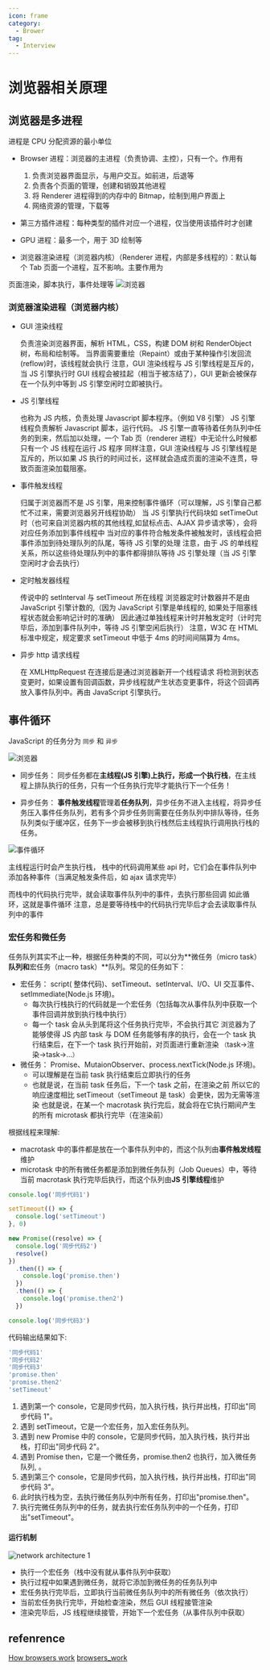 ```yaml
---
icon: frame
category:
  - Brower
tag:
  - Interview
---
```


# 浏览器相关原理

## 浏览器是多进程

进程是 CPU 分配资源的最小单位

- Browser 进程：浏览器的主进程（负责协调、主控），只有一个。作用有

  1. 负责浏览器界面显示，与用户交互。如前进，后退等
  2. 负责各个页面的管理，创建和销毁其他进程
  3. 将 Renderer 进程得到的内存中的 Bitmap，绘制到用户界面上
  4. 网络资源的管理，下载等

- 第三方插件进程：每种类型的插件对应一个进程，仅当使用该插件时才创建
- GPU 进程：最多一个，用于 3D 绘制等
- 浏览器渲染进程（浏览器内核）（Renderer 进程，内部是多线程的）：默认每个 Tab 页面一个进程，互不影响。主要作用为

页面渲染，脚本执行，事件处理等
![浏览器](./assets/browerI.png)

### 浏览器渲染进程（浏览器内核）

- GUI 渲染线程

  负责渲染浏览器界面，解析 HTML，CSS，构建 DOM 树和 RenderObject 树，布局和绘制等。
  当界面需要重绘（Repaint）或由于某种操作引发回流(reflow)时，该线程就会执行
  注意，GUI 渲染线程与 JS 引擎线程是互斥的，当 JS 引擎执行时 GUI 线程会被挂起（相当于被冻结了），GUI 更新会被保存在一个队列中等到 JS 引擎空闲时立即被执行。

- JS 引擎线程

  也称为 JS 内核，负责处理 Javascript 脚本程序。（例如 V8 引擎）
  JS 引擎线程负责解析 Javascript 脚本，运行代码。
  JS 引擎一直等待着任务队列中任务的到来，然后加以处理，一个 Tab 页（renderer 进程）中无论什么时候都只有一个 JS 线程在运行 JS 程序
  同样注意，GUI 渲染线程与 JS 引擎线程是互斥的，所以如果 JS 执行的时间过长，这样就会造成页面的渲染不连贯，导致页面渲染加载阻塞。

- 事件触发线程

  归属于浏览器而不是 JS 引擎，用来控制事件循环（可以理解，JS 引擎自己都忙不过来，需要浏览器另开线程协助）
  当 JS 引擎执行代码块如 setTimeOut 时（也可来自浏览器内核的其他线程,如鼠标点击、AJAX 异步请求等），会将对应任务添加到事件线程中
  当对应的事件符合触发条件被触发时，该线程会把事件添加到待处理队列的队尾，等待 JS 引擎的处理
  注意，由于 JS 的单线程关系，所以这些待处理队列中的事件都得排队等待 JS 引擎处理（当 JS 引擎空闲时才会去执行）

- 定时触发器线程

  传说中的 setInterval 与 setTimeout 所在线程
  浏览器定时计数器并不是由 JavaScript 引擎计数的,（因为 JavaScript 引擎是单线程的, 如果处于阻塞线程状态就会影响记计时的准确）
  因此通过单独线程来计时并触发定时（计时完毕后，添加到事件队列中，等待 JS 引擎空闲后执行）
  注意，W3C 在 HTML 标准中规定，规定要求 setTimeout 中低于 4ms 的时间间隔算为 4ms。

- 异步 http 请求线程

  在 XMLHttpRequest 在连接后是通过浏览器新开一个线程请求
  将检测到状态变更时，如果设置有回调函数，异步线程就产生状态变更事件，将这个回调再放入事件队列中。再由 JavaScript 引擎执行。

## 事件循环

JavaScript 的任务分为 `同步` 和 `异步`

![浏览器](./assets/taskOrder.png)

- 同步任务： 同步任务都在**主线程(JS 引擎)**上执行，形成一个**执行栈**，在主线程上排队执行的任务，只有一个任务执行完毕才能执行下一个任务！

- 异步任务： **事件触发线程**管理着**任务队列**，异步任务不进入主线程，将异步任务压入事件任务队列，若有多个异步任务则需要在任务队列中排队等待，任务队列类似于缓冲区，任务下一步会被移到执行栈然后主线程执行调用执行栈的任务。

![事件循环](./assets/eventRecui.png)

主线程运行时会产生执行栈，
栈中的代码调用某些 api 时，它们会在事件队列中添加各种事件（当满足触发条件后，如 ajax 请求完毕）

而栈中的代码执行完毕，就会读取事件队列中的事件，去执行那些回调
如此循环，这就是事件循环
注意，总是要等待栈中的代码执行完毕后才会去读取事件队列中的事件

### 宏任务和微任务

任务队列其实不止一种，根据任务种类的不同，可以分为**微任务（micro task）**队列和**宏任务（macro task）**队列。常见的任务如下：

- 宏任务： script( 整体代码)、setTimeout、setInterval、I/O、UI 交互事件、setImmediate(Node.js 环境)。
  - 每次执行栈执行的代码就是一个宏任务（包括每次从事件队列中获取一个事件回调并放到执行栈中执行）
  - 每一个 task 会从头到尾将这个任务执行完毕，不会执行其它
    浏览器为了能够使得 JS 内部 task 与 DOM 任务能够有序的执行，会在一个 task 执行结束后，在下一个 task 执行开始前，对页面进行重新渲染
    `（`task->渲染->task->...`）`
- 微任务： Promise、MutaionObserver、process.nextTick(Node.js 环境)。
  - 可以理解是在当前 task 执行结束后立即执行的任务
  - 也就是说，在当前 task 任务后，下一个 task 之前，在渲染之前
    所以它的响应速度相比 setTimeout（setTimeout 是 task）会更快，因为无需等渲染
    也就是说，在某一个 macrotask 执行完后，就会将在它执行期间产生的所有 microtask 都执行完毕（在渲染前）

根据线程来理解:

- macrotask 中的事件都是放在一个事件队列中的，而这个队列由**事件触发线程**维护
- microtask 中的所有微任务都是添加到微任务队列（Job Queues）中，等待当前 macrotask 执行完毕后执行，而这个队列由**JS 引擎线程**维护

```javascript
console.log('同步代码1')

setTimeout(() => {
  console.log('setTimeout')
}, 0)

new Promise((resolve) => {
  console.log('同步代码2')
  resolve()
})
  .then(() => {
    console.log('promise.then')
  })
  .then(() => {
    console.log('promise.then2')
  })

console.log('同步代码3')
```

代码输出结果如下:

```javascript
'同步代码1'
'同步代码2'
'同步代码3'
'promise.then'
'promise.then2'
'setTimeout'
```

1. 遇到第一个 console，它是同步代码，加入执行栈，执行并出栈，打印出"同步代码 1"。
2. 遇到 setTimeout，它是一个宏任务，加入宏任务队列。
3. 遇到 new Promise 中的 console，它是同步代码，加入执行栈，执行并出栈，打印出"同步代码 2"。
4. 遇到 Promise then，它是一个微任务，promise.then2 也执行，加入微任务队列, 。
5. 遇到第三个 console，它是同步代码，加入执行栈，执行并出栈，打印出"同步代码 3"。
6. 此时执行栈为空，去执行微任务队列中所有任务，打印出"promise.then"。
7. 执行完微任务队列中的任务，就去执行宏任务队列中的一个任务，打印出"setTimeout"。

#### 运行机制

![network architecture 1](./assets/principleJs.png)

- 执行一个宏任务（栈中没有就从事件队列中获取）
- 执行过程中如果遇到微任务，就将它添加到微任务的任务队列中
- 宏任务执行完毕后，立即执行当前微任务队列中的所有微任务（依次执行）
- 当前宏任务执行完毕，开始检查渲染，然后 GUI 线程接管渲染
- 渲染完毕后，JS 线程继续接管，开始下一个宏任务（从事件队列中获取）

## refenrence

[How browsers work](https://web.dev/howbrowserswork/)
[browsers_work](https://developer.mozilla.org/zh-CN/docs/Web/Performance/How_browsers_work)

